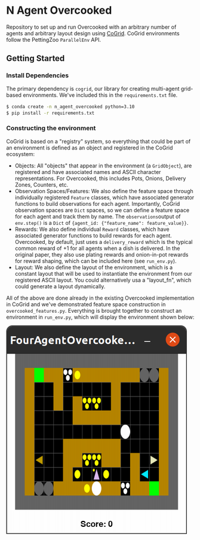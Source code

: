 # N Agent Overcooked


Repository to set up and run Overcooked with an arbitrary number of agents and arbitrary layout design using [CoGrid](https://cogrid.readthedocs.io). CoGrid environments follow the PettingZoo `ParallelEnv` API.


## Getting Started

### Install Dependencies

The primary dependency is `cogrid`, our library for creating multi-agent grid-based environments. We've included this in the `requirements.txt` file.

```bash
$ conda create -n n_agent_overcooked python=3.10
$ pip install -r requirements.txt
```


### Constructing the environment

CoGrid is based on a "registry" system, so everything
that could be part of an environment is defined as an object and registered in the CoGrid ecosystem:

- Objects: All "objects" that appear in the environment (a `GridObject`), are registered and have associated names and ASCII character representations. For Overcooked, this includes Pots, Onions, Delivery Zones,
Counters, etc. 
- Observation Spaces/Features: We also define the feature space through individually registered `Feature` classes, which have 
associated generator functions to build observations for each agent. Importantly, CoGrid observation spaces are `Dict` spaces, so we can define a feature space for each agent and track them by name. The `observations`output of `env.step()` is a `Dict` of `{agent_id: {"feature_name": feature_value}}`.
- Rewards: We also define individual `Reward` classes, which have associated generator functions to build rewards for each agent. Overcooked, by default, just uses a `delivery_reward` which is the typical common reward of +1 for all agents when a dish is delivered. In the original paper, they also use plating rewards and onion-in-pot rewards for reward shaping, which can be included here (see `run_env.py`). 
- Layout: We also define the layout of the environment, which is a constant layout that will be used to instantiate the environment from our registered ASCII layout. You could alternatively usa a "layout_fn", which could generate a layout dynamically.


All of the above are done already in the existing Overcooked implementation in CoGrid and we've demonstrated feature space construction in `overcooked_features.py`. Everything is brought together to construct an environment in `run_env.py`, which will display the environment shown below:

![4-agent Overcooked environment](_assets/env_image.png)
